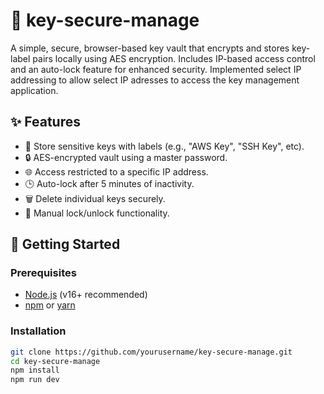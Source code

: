 # 🔐 key-secure-manage

A simple, secure, browser-based key vault that encrypts and stores key-label pairs locally using AES encryption. Includes IP-based access control and an auto-lock feature for enhanced security. Implemented select IP addressing to allow select IP adresses to access the key management application.

## ✨ Features

- 🔑 Store sensitive keys with labels (e.g., "AWS Key", "SSH Key", etc).
- 🔒 AES-encrypted vault using a master password.
- 🌐 Access restricted to a specific IP address.
- 🕒 Auto-lock after 5 minutes of inactivity.
- 🗑 Delete individual keys securely.
- 🔐 Manual lock/unlock functionality.

## 🚀 Getting Started

### Prerequisites

- [Node.js](https://nodejs.org/) (v16+ recommended)
- [npm](https://www.npmjs.com/) or [yarn](https://yarnpkg.com/)

### Installation

```bash
git clone https://github.com/yourusername/key-secure-manage.git
cd key-secure-manage
npm install
npm run dev
